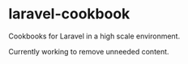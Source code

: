 # laravel-cookbook

Cookbooks for Laravel in a high scale environment.

Currently working to remove unneeded content.
